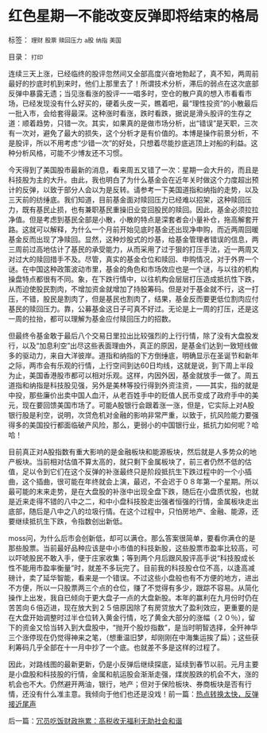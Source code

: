 # 红色星期一不能改变反弹即将结束的格局

标签： `理财` `股票` `赎回压力` `a股` `纳指` `美国` 

目录： `打印`

连续三天上涨，已经临终的股评忽然间又全部高度兴奋地勃起了，真不知，两周前最好的抄底时机到来时，他们上那里去了！所谓技术分析，滞后的弱点在这次底部反弹中暴露无遗；当见涨看涨的股评一一唱多时，空仓的散户真的想入市看看市场，已经发现没有什么好买的，硬着头皮一买，瞧着吧，最“理性投资”的小散最后一批入市，会给套得最深。这种涨时看涨，跌时看跌，据说是滑头股评的生存之道：顺着趋势，只错一次。其实，如果真的是做市场分析，出“错误”是天职，三次有一次对，避免了最大的损失，这个分析才是有价值的。本博是操作前景分析，不是股评，所以不用考虑“少错一次”的好处，只想着尽能抄底逃顶上对船的利益。这种分析风格，可能不少博友还不习惯。



今天得到了美国股市最新的消息，看来周五又错了一次：星期一会大升的，而且是科技股为主的大升。由此，我也明白了为什么基金会在近年关时做这个力度超出预计的反弹，以致于部分人会以为是反转。请参考一下美国道指和纳指的走势，以及三天前的纺缍底。我们知道，目前基金面对赎回压力已经难以招架，这种赎回压力，既有基民止损，也有兼职基民重操旧业变回股民的赎回。因此，基金必须拉拉净值。但是考虑到基民全部是小散，小散的特点是深套者会小量补仓，拖高解套开路。这就可以解释，为什么一个月前开始见底时基金还出现净申购，而近两周回暖基金反而出现了净赎回。显然，这种炒股式的炒基，给基金管理者错误的信息，两三周前过高地估计了基民的承受能力，从而采用了过于狠的打压手法，近一两周又对过大的赎回措手不及。尽管，真实的基金仓位和赎回、申购情况，对于外界一个谜。在中国这种政策波动市里，基金的角色和市场效应也是一个谜，与以往的机构操盘特点都很有不同。象，在下跌行情中，以往机构会层层打压造成抵抗性下跌，从而迫使股民割肉，不增加资金就增加了持股筹码。但是对于基金就不行，这一打压，不错，股民是割肉了，但是基民也割肉了，结果，基金反而要更低位割肉应付基民的赎回压力。靠，公募基金这日子可真不好过。无论是上一周的打压，还是这一周的拉抬，都可以理解为基金应付赎回压力的招数。



但最终令基金敢于最后八个交易日里拉出比较强烈的上行行情，除了没有大盘股发行，以及“加息利空”出尽这些表面理由外，真正的原因，是基金们达到一致短线做多的驱动力，来自大洋彼岸。道指和纳指的下方倒缍底，明确显示在圣诞节和新年之际，两市会有乐观的行情，上行空间到达60日均线，这就是说，到下周上半段为止，美国香港股市都可以相对乐观。这样，内因外因，基金就放手一做了。周五道指和纳指是科技股见强，另外是美林等投行得到外资注资，——其实，指的就是中投，那些廉价出卖中国人血汗，从老百姓手中的贬值人民币变成了政府手中的美元，现在要回馈美国市场了。可能A股银行会跟着涨一涨，但是，它实际上对A股银行股是利空，说明，次贷危机对金融的影响非常严重，以致于，抗风险能力要强得多的美国投行都面临破产风险，那么，更弱小的中国银行业，抵抗力如何呢？哈哈！



目前真正对A股指数有重大影响的是金融板块和能源板块，然后就是人多势众的地产板块。当前相对估值不算太高的，就只剩下金属板块了，前三者仍然不低的估值，足以令到它们在这个反弹的补涨最终只是阶段抵抗生下跌过程中的一个小插曲，这个插曲，很可能在年终就会上演，最迟，不会迟于０８年第一个星期。所以最可能的末来走势，是在大盘股的补涨中出现全盘下跌，随后在小盘质优股，也就是近来走得不错的八中之二，和中小盘科技股走出强者恒强的行情，金属板块走出底部，随后是八中之八的垃圾行情。在这个过程中，只怕房地产、金融、能源，还要继续抵抗生下跌，令指数创出新低。



moss问，为什么后市会创新低，却可以满仓。那么答案很简单，要看你满仓的是那些股票。当前最好品种应该是中小市值的科技新股，这些股票市盈率比较高，可以吓唬股民不敢入手，便于庄家收集；等到两个月后跟风股评高手说“科技股成长性不能用市盈率衡量”时，就差不多玩完了。目前我的科技股仓位不高，以逢高减磅计，卖了延华智能，看来是一个错误。不过这些小盘般也有不方便的地方，进出不方便，所以一只股票两三个点的仓位，赚了不觉得有多少，跟踪不容易。从简化操作上出发，我自已倾向于更大盘子一点的大盘新股。本年的赢利在九月份时仍在苦苦向６倍迈进，现在放大到２５倍原因除了有房贷放大了盈利效应，更重要的是在大盘开始调整时过半仓位转入黄金行情，吃了黄金大部分的涨幅（２０％），留下的资金又恰当转入到大盘股中，“抛开个股炒指数”，是当时明智选择，全歼神华三个涨停现在仍觉得神来之笔，（想重温旧梦，却刚刚在中海集运挨了扁）；这些获利筹码几乎全部在十一月中抄了一个底。也就差不多是这样的过程了。



因此，对路线图的最新更新，仍是小反弹后继续探底，延续到春节以前。元月主要是小盘股和科技股的行情，金属和航运股会渐渐走强，煤炭股跌的机会不大，涨的机会也不大。仍然避开两油，银行，地产；但对于保险板块、券商板块是否有行情，还没有什么准主意。我倾向于他们也还是没戏！前一篇：[热点转换太快，反弹接近尾声](../../../2007/12/21/热点转换太快，反弹接近尾声.md)

后一篇：[冗员吃饭财政拖累：高税收无福利无助社会和谐](../../../2007/12/23/冗员吃饭财政拖累：高税收无福利无助社会和谐.md)